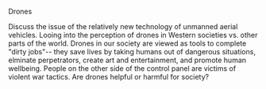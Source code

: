 Drones

Discuss the issue of the relatively new technology of unmanned aerial vehicles. Looing into the perception of drones in Western societies vs. other parts of the world. Drones in our society are viewed as tools to complete "dirty jobs"-- they save lives by taking humans out of dangerous situations, elminate perpetrators, create art and entertainment, and promote human wellbeing. People on the other side of the control panel are victims of violent war tactics. Are drones helpful or harmful for society? 
